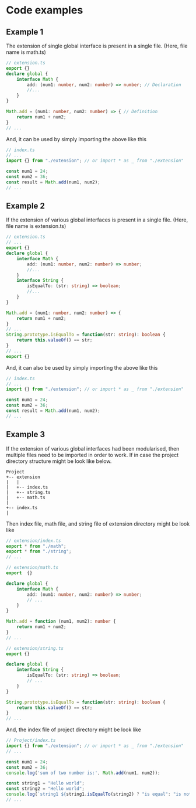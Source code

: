 # Code examples
## Example 1
The extension of single global interface is present in a single file. (Here, file name is math.ts)
```ts
// extension.ts
export {}
declare global {
    interface Math {
        add: (num1: number, num2: number) => number; // Declaration
        //...
    }
}

Math.add = (num1: number, num2: number) => { // Definition
    return num1 + num2;
}
// ...
```

And, it can be used by simply importing the above like this
```ts
// index.ts
// ...
import {} from "./extension"; // or import * as _ from "./extension"

const num1 = 24;
const num2 = 36;
const result = Math.add(num1, num2);
// ...
```
## Example 2
If the extension of various global interfaces is present in a single file. (Here, file name is extension.ts)
```ts
// extension.ts
// ...
export {}
declare global {
    interface Math {
        add: (num1: number, num2: number) => number;
        //...
    }
    interface String {
        isEqualTo: (str: string) => boolean;
        //...
    }
}

Math.add = (num1: number, num2: number) => {
    return num1 + num2;
}
// ...
String.prototype.isEqualTo = function(str: string): boolean {
    return this.valueOf() == str;
}
// ...
export {}
```
And, it can also be used by simply importing the above like this
```ts
// index.ts
// ...
import {} from "./extension"; // or import * as _ from "./extension"

const num1 = 24;
const num2 = 36;
const result = Math.add(num1, num2);
// ...
```

## Example 3
If the extension of various global interfaces had been modularised, then multiple files need to be imported in order to work.
If in case the project directory structure might be look like below. 
```
Project
+-- extension
|   |
|   +-- index.ts
|   +-- string.ts
|   +-- math.ts
|
+-- index.ts
|
```
Then index file, math file, and string file of extension directory might be look like
```ts
// extension/index.ts
export * from "./math";
export * from "./string";
// ...
```

```ts
// extension/math.ts
export  {}

declare global {
    interface Math {
        add: (num1: number, num2: number) => number;
        // ...
    }
}

Math.add = function (num1, num2): number {
    return num1 + num2;
}
// ...
```

```ts
// extension/string.ts
export {}

declare global {
    interface String {
        isEqualTo: (str: string) => boolean;
        // ...
    }
}

String.prototype.isEqualTo = function(str: string): boolean {
    return this.valueOf() == str;
}
// ...
```
And, the index file of project directory might be look like 
```ts
// Project/index.ts
import {} from "./extension"; // or import * as _ from "./extension"
// ...

const num1 = 24;
const num2 = 36;
console.log('sum of two number is:', Math.add(num1, num2));

const string1 = "Hello world";
const string2 = "Hello world";
console.log(`string1 ${string1.isEqualTo(string2) ? "is equal": "is not equal" } to string2`);
// ...
```
